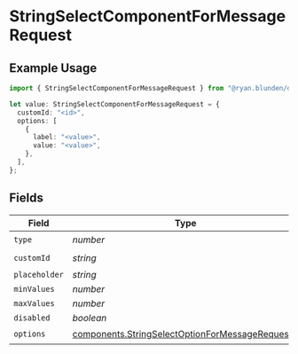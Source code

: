 # StringSelectComponentForMessageRequest

## Example Usage

```typescript
import { StringSelectComponentForMessageRequest } from "@ryan.blunden/discord-sdk/models/components";

let value: StringSelectComponentForMessageRequest = {
  customId: "<id>",
  options: [
    {
      label: "<value>",
      value: "<value>",
    },
  ],
};
```

## Fields

| Field                                                                                                              | Type                                                                                                               | Required                                                                                                           | Description                                                                                                        |
| ------------------------------------------------------------------------------------------------------------------ | ------------------------------------------------------------------------------------------------------------------ | ------------------------------------------------------------------------------------------------------------------ | ------------------------------------------------------------------------------------------------------------------ |
| `type`                                                                                                             | *number*                                                                                                           | :heavy_check_mark:                                                                                                 | N/A                                                                                                                |
| `customId`                                                                                                         | *string*                                                                                                           | :heavy_check_mark:                                                                                                 | N/A                                                                                                                |
| `placeholder`                                                                                                      | *string*                                                                                                           | :heavy_minus_sign:                                                                                                 | N/A                                                                                                                |
| `minValues`                                                                                                        | *number*                                                                                                           | :heavy_minus_sign:                                                                                                 | N/A                                                                                                                |
| `maxValues`                                                                                                        | *number*                                                                                                           | :heavy_minus_sign:                                                                                                 | N/A                                                                                                                |
| `disabled`                                                                                                         | *boolean*                                                                                                          | :heavy_minus_sign:                                                                                                 | N/A                                                                                                                |
| `options`                                                                                                          | [components.StringSelectOptionForMessageRequest](../../models/components/stringselectoptionformessagerequest.md)[] | :heavy_check_mark:                                                                                                 | N/A                                                                                                                |